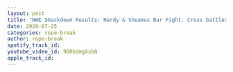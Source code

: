 ```yaml
---
layout: post
title: "WWE Smackdown Results: Hardy & Sheamus Bar Fight. Cross battles Bliss. Big E singles push? The Fiend"
date: 2020-07-25
categories: rope-break
author: rope-break
spotify_track_id: 
youtube_video_id: 96RbdmgXsb8
apple_track_id: 
---
```

